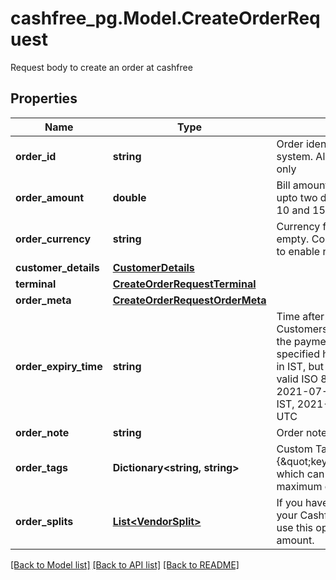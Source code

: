 # cashfree_pg.Model.CreateOrderRequest
Request body to create an order at cashfree

## Properties

Name | Type | Description | Notes
------------ | ------------- | ------------- | -------------
**order_id** | **string** | Order identifier present in your system. Alphanumeric, &#39;_&#39; and &#39;-&#39; only | [optional] 
**order_amount** | **double** | Bill amount for the order. Provide upto two decimals. 10.15 means Rs 10 and 15 paisa | 
**order_currency** | **string** | Currency for the order. INR if left empty. Contact care@cashfree.com to enable new currencies. | 
**customer_details** | [**CustomerDetails**](CustomerDetails.md) |  | 
**terminal** | [**CreateOrderRequestTerminal**](CreateOrderRequestTerminal.md) |  | [optional] 
**order_meta** | [**CreateOrderRequestOrderMeta**](CreateOrderRequestOrderMeta.md) |  | [optional] 
**order_expiry_time** | **string** | Time after which the order expires. Customers will not be able to make the payment beyond the time specified here. We store timestamps in IST, but you can provide them in a valid ISO 8601 time format. Example 2021-07-02T10:20:12+05:30 for IST, 2021-07-02T10:20:12Z for UTC | [optional] 
**order_note** | **string** | Order note for reference. | [optional] 
**order_tags** | **Dictionary&lt;string, string&gt;** | Custom Tags in thr form of {\&quot;key\&quot;:\&quot;value\&quot;} which can be passed for an order. A maximum of 10 tags can be added | [optional] 
**order_splits** | [**List&lt;VendorSplit&gt;**](VendorSplit.md) | If you have Easy split enabled in your Cashfree account then you can use this option to split the order amount. | [optional] 

[[Back to Model list]](../README.md#documentation-for-models) [[Back to API list]](../README.md#documentation-for-api-endpoints) [[Back to README]](../README.md)

